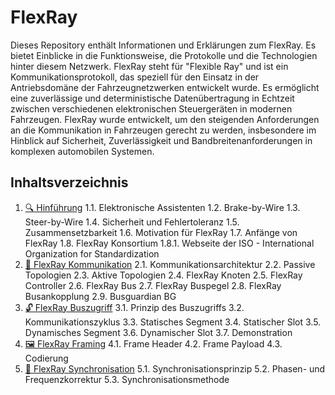 # FlexRay

Dieses Repository enthält Informationen und Erklärungen zum FlexRay. Es bietet Einblicke in die Funktionsweise, die Protokolle und die Technologien hinter diesem Netzwerk. FlexRay steht für "Flexible Ray" und ist ein Kommunikationsprotokoll, das speziell für den Einsatz in der Antriebsdomäne der Fahrzeugnetzwerken entwickelt wurde. Es ermöglicht eine zuverlässige und deterministische Datenübertragung in Echtzeit zwischen verschiedenen elektronischen Steuergeräten in modernen Fahrzeugen. FlexRay wurde entwickelt, um den steigenden Anforderungen an die Kommunikation in Fahrzeugen gerecht zu werden, insbesondere im Hinblick auf Sicherheit, Zuverlässigkeit und Bandbreitenanforderungen in komplexen automobilen Systemen.

## Inhaltsverzeichnis

1. [🔍 Hinführung](#hinf%C3%BChrung)
   1.1. Elektronische Assistenten
   1.2. Brake-by-Wire
   1.3. Steer-by-Wire
   1.4. Sicherheit und Fehlertoleranz
   1.5. Zusammensetzbarkeit
   1.6. Motivation für FlexRay
   1.7. Anfänge von FlexRay
   1.8. FlexRay Konsortium
   1.8.1. Webseite der ISO - International Organization for Standardization
2. [📡 FlexRay Kommunikation](#flexray-kommunikation)
   2.1. Kommunikationsarchitektur
   2.2. Passive Topologien
   2.3. Aktive Topologien
   2.4. FlexRay Knoten
   2.5. FlexRay Controller
   2.6. FlexRay Bus
   2.7. FlexRay Buspegel
   2.8. FlexRay Busankopplung
   2.9. Busguardian BG
3. [🔓 FlexRay Buszugriff](#flexray-buszugriff)
   3.1. Prinzip des Buszugriffs
   3.2. Kommunikationszyklus
   3.3. Statisches Segment
   3.4. Statischer Slot
   3.5. Dynamisches Segment
   3.6. Dynamischer Slot
   3.7. Demonstration
4. [🖼️ FlexRay Framing](#flexray-framing)
   4.1. Frame Header
   4.2. Frame Payload
   4.3. Codierung
5. [🔄 FlexRay Synchronisation](#flexray-synchronisation)
   5.1. Synchronisationsprinzip
   5.2. Phasen- und Frequenzkorrektur
   5.3. Synchronisationsmethode
